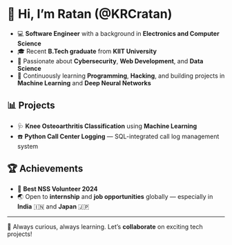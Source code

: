 # 👋 Hi, I’m Ratan (@KRCratan)

- 💻 **Software Engineer** with a background in **Electronics and Computer Science**  
- 🎓 Recent **B.Tech graduate** from **KIIT University**  
- 👀 Passionate about **Cybersecurity**, **Web Development**, and **Data Science**  
- 🌱 Continuously learning **Programming**, **Hacking**, and building projects in **Machine Learning** and **Deep Neural Networks**  

## 📊 Projects

- 🩺 **Knee Osteoarthritis Classification** using **Machine Learning**  
- ☎️ **Python Call Center Logging** — SQL-integrated call log management system  

## 🏆 Achievements

- 🏅 **Best NSS Volunteer 2024**  
- 🌏 Open to **internship** and **job opportunities** globally — especially in **India** 🇮🇳 and **Japan** 🇯🇵  

---

🚀 Always curious, always learning. Let’s **collaborate** on exciting tech projects!

<!---
KRCratan/KRCratan is a ✨ special ✨ repository because its `README.md` (this file) appears on your GitHub profile.
You can click the Preview link to take a look at your changes.
--->
